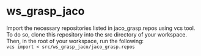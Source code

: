 # ws_grasp_jaco

Import the necessary repositories listed in jaco_grasp.repos using vcs tool. To do so, clone this repository into the src directory of your workspace. Then, in the root of your workspace, run the following:  
`vcs import < src/ws_grasp_jaco/jaco_grasp.repos`